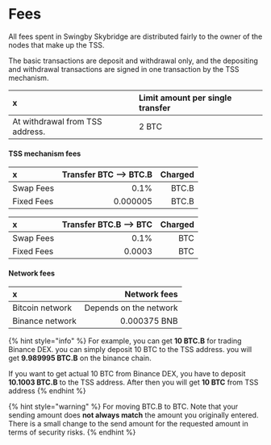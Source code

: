 # Fees

All fees spent in Swingby Skybridge are distributed fairly to the owner of the nodes that make up the TSS.

The basic transactions are deposit and withdrawal only, and the depositing and withdrawal transactions are signed in one transaction by the TSS mechanism.

| x                                                             | Limit amount per single transfer |
| :--- | :--- |
| At withdrawal from TSS address. | 2 BTC |

#### TSS mechanism fees

| x | Transfer  BTC --&gt;  BTC.B | Charged |
| :--- | ---: | ---: |
| Swap Fees | 0.1% | BTC.B |
| Fixed Fees | 0.000005 | BTC.B |

| x | Transfer  BTC.B --&gt; BTC | Charged |
| :--- | ---: | ---: |
| Swap Fees | 0.1% | BTC |
| Fixed Fees | 0.0003 | BTC |

#### Network fees

| x | Network fees |
| :--- | ---: |
| Bitcoin network | Depends on the network |
| Binance network | 0.000375 BNB |

{% hint style="info" %}
For example, you can get **10 BTC.B** for trading Binance DEX. you can simply deposit 10 BTC to the TSS address. you will get **9.989995 BTC.B** on the binance chain. 

If you want to get actual 10 BTC from Binance DEX, you have to deposit **10.1003 BTC.B** to the TSS address. After then you will get **10 BTC** from TSS address
{% endhint %}

{% hint style="warning" %}
For moving BTC.B to BTC. Note that your sending amount does **not always match** the amount you originally entered. There is a small change to the send amount for the requested amount in terms of security risks. 
{% endhint %}

